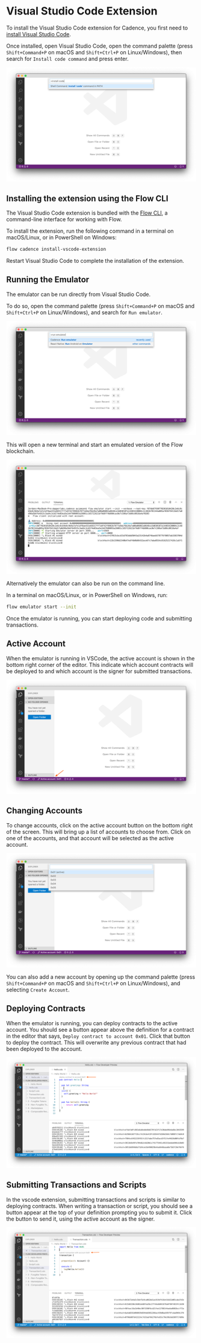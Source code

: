 # Visual Studio Code Extension

To install the Visual Studio Code extension for Cadence,
you first need to [install Visual Studio Code](https://code.visualstudio.com/Download).

Once installed, open Visual Studio Code, open the command palette
(press `Shift+Command+P` on macOS and `Shift+Ctrl+P` on Linux/Windows),
then search for `Install code command` and press enter.

![Visual Studio Code extension: Install code command](images/vscode-1-install.png)


## Installing the extension using the Flow CLI

The Visual Studio Code extension is bundled with the [Flow CLI](cli.md),
a command-line interface for working with Flow.

To install the extension, run the following command in a terminal on macOS/Linux,
or in PowerShell on Windows:

```sh
flow cadence install-vscode-extension
```

Restart Visual Studio Code to complete the installation of the extension.

## Running the Emulator

The emulator can be run directly from Visual Studio Code.

To do so, open the command palette
(press `Shift+Command+P` on macOS and `Shift+Ctrl+P` on Linux/Windows),
and search for `Run emulator`.

![Visual Studio Code extension: Run emulator](images/vscode-2-emulator.png)

This will open a new terminal and start an emulated version of the Flow blockchain.

![Visual Studio Code extension: Running emulator in terminal](images/vscode-3-emulator-terminal.png)

Alternatively the emulator can also be run on the command line.

In a terminal on macOS/Linux, or in PowerShell on Windows, run:

```sh
flow emulator start --init
```

Once the emulator is running, you can start deploying code and submitting transactions.

## Active Account

When the emulator is running in VSCode, the active account is shown in the bottom right corner of the editor. This indicate which account contracts will be deployed to and which account is the signer for submitted transactions.

![Visual Studio Code extension: Active account](images/vscode-4-active-account.png)

## Changing Accounts

To change accounts, click on the active account button on the bottom right of the screen. This will bring up a list of accounts to choose from. Click on one of the accounts, and that account will be selected as the active account.

![Visual Studio Code extension: Changing account](images/vscode-5-changing-accounts.png)

You can also add a new account by opening up the command palette (press `Shift+Command+P` on macOS and `Shift+Ctrl+P` on Linux/Windows), and selecting `Create Account`.

## Deploying Contracts

When the emulator is running, you can deploy contracts to the active account. You should see a button appear above the definition for a contract in the editor that says, `Deploy contract to account 0x01`. Click that button to deploy the contract. This will overwrite any previous contract that had been deployed to the account.

![Visual Studio Code extension: Deploying contracts](images/vscode-6-deploying-contracts.png)

## Submitting Transactions and Scripts

In the vscode extension, submitting transactions and scripts is similar to deploying contracts. When writing a transaction or script, you should see a button appear at the top of your definition prompting you to submit it. Click the button to send it, using the active account as the signer.

![Visual Studio Code extension: Submitting transactions and scripts](images/vscode-7-submitting-transactions-and-scripts.png)
